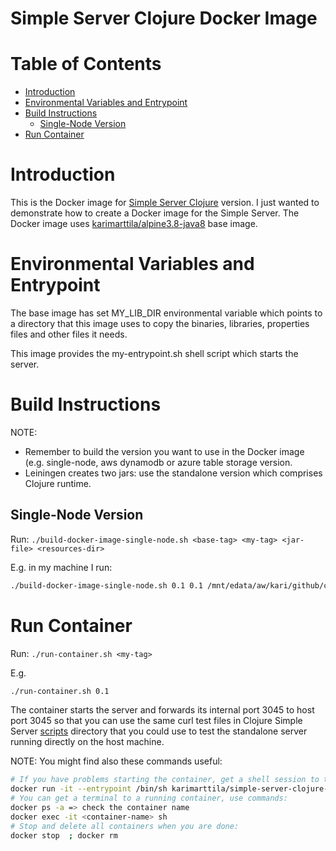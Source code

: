 # Simple Server Clojure Docker Image <!-- omit in toc -->


# Table of Contents  <!-- omit in toc -->
- [Introduction](#introduction)
- [Environmental Variables and Entrypoint](#environmental-variables-and-entrypoint)
- [Build Instructions](#build-instructions)
  - [Single-Node Version](#single-node-version)
- [Run Container](#run-container)


# Introduction

This is the Docker image for [Simple Server Clojure](https://github.com/karimarttila/clojure/tree/master/clj-ring-cljs-reagent-demo/simple-server) version. I just wanted to demonstrate how to create a Docker image for the Simple Server. The Docker image uses [karimarttila/alpine3.8-java8](https://github.com/karimarttila/docker/tree/master/base-images/alpine-java8) base image.



# Environmental Variables and Entrypoint

The base image has set MY_LIB_DIR environmental variable which points to a directory that this image uses to copy the binaries, libraries, properties files and other files it needs.

This image provides the my-entrypoint.sh shell script which starts the server.


# Build Instructions

NOTE: 

- Remember to build the version you want to use in the Docker image (e.g. single-node, aws dynamodb or azure table storage version.
- Leiningen creates two jars: use the standalone version which comprises Clojure runtime.

## Single-Node Version

Run: ```./build-docker-image-single-node.sh <base-tag> <my-tag> <jar-file> <resources-dir>```

E.g. in my machine I run:

```bash
./build-docker-image-single-node.sh 0.1 0.1 /mnt/edata/aw/kari/github/clojure/clj-ring-cljs-reagent-demo/simple-server/target/uberjar/simple-server-1.0-standalone.jar /mnt/edata/aw/kari/github/clojure/clj-ring-cljs-reagent-demo/simple-server/resources
```


# Run Container

Run: ```./run-container.sh <my-tag>```

E.g. 

```bash
./run-container.sh 0.1
```

The container starts the server and forwards its internal port 3045 to host port 3045 so that you can use the same curl test files in Clojure Simple Server [scripts](https://github.com/karimarttila/clojure/tree/master/clj-ring-cljs-reagent-demo/simple-server/scripts) directory that you could use to test the standalone server running directly on the host machine.

NOTE: You might find also these commands useful:

```bash
# If you have problems starting the container, get a shell session to the container and check it inside:
docker run -it --entrypoint /bin/sh karimarttila/simple-server-clojure-single-node:0.1
# You can get a terminal to a running container, use commands:
docker ps -a => check the container name
docker exec -it <container-name> sh
# Stop and delete all containers when you are done:
docker stop  ; docker rm 
```

